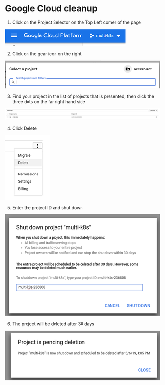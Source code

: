 # Google Cloud cleanup

1. Click on the Project Selector on the Top Left corner of the page

![](../../images/2019-04-06-16-02-07.png)

2. Click on the gear icon on the right:

![](../../images/2019-04-06-16-02-58.png)

3. Find your project in the list of projects that is presented, then click the three dots on the far right hand side

![](../../images/2019-04-06-16-03-58.png)

4. Click Delete

![](../../images/2019-04-06-16-04-38.png)

5. Enter the project ID and shut down

![](../../images/2019-04-06-16-05-19.png)

6. The project will be deleted after 30 days

![](../../images/2019-04-06-16-05-53.png)